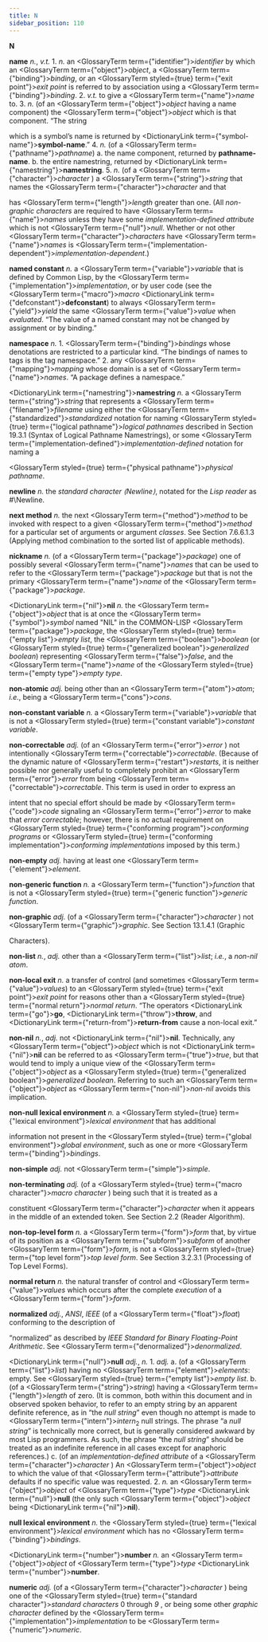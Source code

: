 ```yaml
---
title: N
sidebar_position: 110
---
```


**N** 



**name** *n.*, *v.t.* 1. *n.* an <GlossaryTerm  term={"identifier"}><i>identifier</i></GlossaryTerm> by which an <GlossaryTerm  term={"object"}><i>object</i></GlossaryTerm>, a <GlossaryTerm  term={"binding"}><i>binding</i></GlossaryTerm>, or an <GlossaryTerm styled={true} term={"exit point"}><i>exit point</i></GlossaryTerm> is referred to by association using a <GlossaryTerm  term={"binding"}><i>binding</i></GlossaryTerm>. 2. *v.t.* to give a <GlossaryTerm  term={"name"}><i>name</i></GlossaryTerm> to. 3. *n.* (of an <GlossaryTerm  term={"object"}><i>object</i></GlossaryTerm> having a name component) the <GlossaryTerm  term={"object"}><i>object</i></GlossaryTerm> which is that component. “The string 



which is a symbol’s name is returned by <DictionaryLink  term={"symbol-name"}><b>symbol-name</b></DictionaryLink>.” 4. *n.* (of a <GlossaryTerm  term={"pathname"}><i>pathname</i></GlossaryTerm>) a. the name component, returned by **pathname-name**. b. the entire namestring, returned by <DictionaryLink  term={"namestring"}><b>namestring</b></DictionaryLink>. 5. *n.* (of a <GlossaryTerm  term={"character"}><i>character</i></GlossaryTerm> ) a <GlossaryTerm  term={"string"}><i>string</i></GlossaryTerm> that names the <GlossaryTerm  term={"character"}><i>character</i></GlossaryTerm> and that 







 



 



has <GlossaryTerm  term={"length"}><i>length</i></GlossaryTerm> greater than one. (All *non-graphic characters* are required to have <GlossaryTerm  term={"name"}><i>names</i></GlossaryTerm> unless they have some *implementation-defined attribute* which is not <GlossaryTerm  term={"null"}><i>null</i></GlossaryTerm>. Whether or not other <GlossaryTerm  term={"character"}><i>characters</i></GlossaryTerm> have <GlossaryTerm  term={"name"}><i>names</i></GlossaryTerm> is <GlossaryTerm  term={"implementation-dependent"}><i>implementation-dependent</i></GlossaryTerm>.) 



**named constant** *n.* a <GlossaryTerm  term={"variable"}><i>variable</i></GlossaryTerm> that is defined by Common Lisp, by the <GlossaryTerm  term={"implementation"}><i>implementation</i></GlossaryTerm>, or by user code (see the <GlossaryTerm  term={"macro"}><i>macro</i></GlossaryTerm> <DictionaryLink  term={"defconstant"}><b>defconstant</b></DictionaryLink>) to always <GlossaryTerm  term={"yield"}><i>yield</i></GlossaryTerm> the same <GlossaryTerm  term={"value"}><i>value</i></GlossaryTerm> when *evaluated*. “The value of a named constant may not be changed by assignment or by binding.” 



**namespace** *n.* 1. <GlossaryTerm  term={"binding"}><i>bindings</i></GlossaryTerm> whose denotations are restricted to a particular kind. “The bindings of names to tags is the tag namespace.” 2. any <GlossaryTerm  term={"mapping"}><i>mapping</i></GlossaryTerm> whose domain is a set of <GlossaryTerm  term={"name"}><i>names</i></GlossaryTerm>. “A package defines a namespace.” 



<DictionaryLink  term={"namestring"}><b>namestring</b></DictionaryLink> *n.* a <GlossaryTerm  term={"string"}><i>string</i></GlossaryTerm> that represents a <GlossaryTerm  term={"filename"}><i>filename</i></GlossaryTerm> using either the <GlossaryTerm  term={"standardized"}><i>standardized</i></GlossaryTerm> notation for naming <GlossaryTerm styled={true} term={"logical pathname"}><i>logical pathnames</i></GlossaryTerm> described in Section 19.3.1 (Syntax of Logical Pathname Namestrings), or some <GlossaryTerm  term={"implementation-defined"}><i>implementation-defined</i></GlossaryTerm> notation for naming a 



<GlossaryTerm styled={true} term={"physical pathname"}><i>physical pathname</i></GlossaryTerm>. 



**newline** *n.* the *standard character ⟨Newline⟩*, notated for the *Lisp reader* as #\Newline. 



**next method** *n.* the next <GlossaryTerm  term={"method"}><i>method</i></GlossaryTerm> to be invoked with respect to a given <GlossaryTerm  term={"method"}><i>method</i></GlossaryTerm> for a particular set of arguments or argument *classes*. See Section 7.6.6.1.3 (Applying method combination to the sorted list of applicable methods). 



**nickname** *n.* (of a <GlossaryTerm  term={"package"}><i>package</i></GlossaryTerm>) one of possibly several <GlossaryTerm  term={"name"}><i>names</i></GlossaryTerm> that can be used to refer to the <GlossaryTerm  term={"package"}><i>package</i></GlossaryTerm> but that is not the primary <GlossaryTerm  term={"name"}><i>name</i></GlossaryTerm> of the <GlossaryTerm  term={"package"}><i>package</i></GlossaryTerm>. 



<DictionaryLink  term={"nil"}><b>nil</b></DictionaryLink> *n.* the <GlossaryTerm  term={"object"}><i>object</i></GlossaryTerm> that is at once the <GlossaryTerm  term={"symbol"}><i>symbol</i></GlossaryTerm> named "NIL" in the COMMON-LISP <GlossaryTerm  term={"package"}><i>package</i></GlossaryTerm>, the <GlossaryTerm styled={true} term={"empty list"}><i>empty list</i></GlossaryTerm>, the <GlossaryTerm  term={"boolean"}><i>boolean</i></GlossaryTerm> (or <GlossaryTerm styled={true} term={"generalized boolean"}><i>generalized boolean</i></GlossaryTerm>) representing <GlossaryTerm  term={"false"}><i>false</i></GlossaryTerm>, and the <GlossaryTerm  term={"name"}><i>name</i></GlossaryTerm> of the <GlossaryTerm styled={true} term={"empty type"}><i>empty type</i></GlossaryTerm>. 



**non-atomic** *adj.* being other than an <GlossaryTerm  term={"atom"}><i>atom</i></GlossaryTerm>; *i.e.*, being a <GlossaryTerm  term={"cons"}><i>cons</i></GlossaryTerm>. 



**non-constant variable** *n.* a <GlossaryTerm  term={"variable"}><i>variable</i></GlossaryTerm> that is not a <GlossaryTerm styled={true} term={"constant variable"}><i>constant variable</i></GlossaryTerm>. 



**non-correctable** *adj.* (of an <GlossaryTerm  term={"error"}><i>error</i></GlossaryTerm> ) not intentionally <GlossaryTerm  term={"correctable"}><i>correctable</i></GlossaryTerm>. (Because of the dynamic nature of <GlossaryTerm  term={"restart"}><i>restarts</i></GlossaryTerm>, it is neither possible nor generally useful to completely prohibit an <GlossaryTerm  term={"error"}><i>error</i></GlossaryTerm> from being <GlossaryTerm  term={"correctable"}><i>correctable</i></GlossaryTerm>. This term is used in order to express an 



intent that no special effort should be made by <GlossaryTerm  term={"code"}><i>code</i></GlossaryTerm> signaling an <GlossaryTerm  term={"error"}><i>error</i></GlossaryTerm> to make that *error correctable*; however, there is no actual requirement on <GlossaryTerm styled={true} term={"conforming program"}><i>conforming programs</i></GlossaryTerm> or <GlossaryTerm styled={true} term={"conforming implementation"}><i>conforming implementations</i></GlossaryTerm> imposed by this term.) 



**non-empty** *adj.* having at least one <GlossaryTerm  term={"element"}><i>element</i></GlossaryTerm>. 



**non-generic function** *n.* a <GlossaryTerm  term={"function"}><i>function</i></GlossaryTerm> that is not a <GlossaryTerm styled={true} term={"generic function"}><i>generic function</i></GlossaryTerm>. 







 



 



**non-graphic** *adj.* (of a <GlossaryTerm  term={"character"}><i>character</i></GlossaryTerm> ) not <GlossaryTerm  term={"graphic"}><i>graphic</i></GlossaryTerm>. See Section 13.1.4.1 (Graphic 



Characters). 



**non-list** *n.*, *adj.* other than a <GlossaryTerm  term={"list"}><i>list</i></GlossaryTerm>; *i.e.*, a *non-nil atom*. 



**non-local exit** *n.* a transfer of control (and sometimes <GlossaryTerm  term={"value"}><i>values</i></GlossaryTerm>) to an <GlossaryTerm styled={true} term={"exit point"}><i>exit point</i></GlossaryTerm> for reasons other than a <GlossaryTerm styled={true} term={"normal return"}><i>normal return</i></GlossaryTerm>. “The operators <DictionaryLink  term={"go"}><b>go</b></DictionaryLink>, <DictionaryLink  term={"throw"}><b>throw</b></DictionaryLink>, and <DictionaryLink  term={"return-from"}><b>return-from</b></DictionaryLink> cause a non-local exit.” 



**non-nil** *n.*, *adj.* not <DictionaryLink  term={"nil"}><b>nil</b></DictionaryLink>. Technically, any <GlossaryTerm  term={"object"}><i>object</i></GlossaryTerm> which is not <DictionaryLink  term={"nil"}><b>nil</b></DictionaryLink> can be referred to as <GlossaryTerm  term={"true"}><i>true</i></GlossaryTerm>, but that would tend to imply a unique view of the <GlossaryTerm  term={"object"}><i>object</i></GlossaryTerm> as a <GlossaryTerm styled={true} term={"generalized boolean"}><i>generalized boolean</i></GlossaryTerm>. Referring to such an <GlossaryTerm  term={"object"}><i>object</i></GlossaryTerm> as <GlossaryTerm  term={"non-nil"}><i>non-nil</i></GlossaryTerm> avoids this implication. 



**non-null lexical environment** *n.* a <GlossaryTerm styled={true} term={"lexical environment"}><i>lexical environment</i></GlossaryTerm> that has additional 



information not present in the <GlossaryTerm styled={true} term={"global environment"}><i>global environment</i></GlossaryTerm>, such as one or more <GlossaryTerm  term={"binding"}><i>bindings</i></GlossaryTerm>. 



**non-simple** *adj.* not <GlossaryTerm  term={"simple"}><i>simple</i></GlossaryTerm>. 



**non-terminating** *adj.* (of a <GlossaryTerm styled={true} term={"macro character"}><i>macro character</i></GlossaryTerm> ) being such that it is treated as a 



constituent <GlossaryTerm  term={"character"}><i>character</i></GlossaryTerm> when it appears in the middle of an extended token. See Section 2.2 (Reader Algorithm). 



**non-top-level form** *n.* a <GlossaryTerm  term={"form"}><i>form</i></GlossaryTerm> that, by virtue of its position as a <GlossaryTerm  term={"subform"}><i>subform</i></GlossaryTerm> of another <GlossaryTerm  term={"form"}><i>form</i></GlossaryTerm>, is not a <GlossaryTerm styled={true} term={"top level form"}><i>top level form</i></GlossaryTerm>. See Section 3.2.3.1 (Processing of Top Level Forms). 



**normal return** *n.* the natural transfer of control and <GlossaryTerm  term={"value"}><i>values</i></GlossaryTerm> which occurs after the complete *execution* of a <GlossaryTerm  term={"form"}><i>form</i></GlossaryTerm>. 



**normalized** *adj.*, *ANSI*, *IEEE* (of a <GlossaryTerm  term={"float"}><i>float</i></GlossaryTerm>) conforming to the description of 



“normalized” as described by *IEEE Standard for Binary Floating-Point Arithmetic*. See <GlossaryTerm  term={"denormalized"}><i>denormalized</i></GlossaryTerm>. 



<DictionaryLink  term={"null"}><b>null</b></DictionaryLink> *adj.*, *n.* 1. *adj.* a. (of a <GlossaryTerm  term={"list"}><i>list</i></GlossaryTerm>) having no <GlossaryTerm  term={"element"}><i>elements</i></GlossaryTerm>: empty. See <GlossaryTerm styled={true} term={"empty list"}><i>empty list</i></GlossaryTerm>. b. (of a <GlossaryTerm  term={"string"}><i>string</i></GlossaryTerm>) having a <GlossaryTerm  term={"length"}><i>length</i></GlossaryTerm> of zero. (It is common, both within this document and in observed spoken behavior, to refer to an empty string by an apparent definite reference, as in “the *null string*” even though no attempt is made to <GlossaryTerm  term={"intern"}><i>intern</i></GlossaryTerm><sub>2</sub> null strings. The phrase “a *null string*” is technically more correct, but is generally considered awkward by most Lisp programmers. As such, the phrase “the *null string*” should be treated as an indefinite reference in all cases except for anaphoric references.) c. (of an *implementation-defined attribute* of a <GlossaryTerm  term={"character"}><i>character</i></GlossaryTerm> ) An <GlossaryTerm  term={"object"}><i>object</i></GlossaryTerm> to which the value of that <GlossaryTerm  term={"attribute"}><i>attribute</i></GlossaryTerm> defaults if no specific value was requested. 2. *n.* an <GlossaryTerm  term={"object"}><i>object</i></GlossaryTerm> of <GlossaryTerm  term={"type"}><i>type</i></GlossaryTerm> <DictionaryLink  term={"null"}><b>null</b></DictionaryLink> (the only such <GlossaryTerm  term={"object"}><i>object</i></GlossaryTerm> being <DictionaryLink  term={"nil"}><b>nil</b></DictionaryLink>). 



**null lexical environment** *n.* the <GlossaryTerm styled={true} term={"lexical environment"}><i>lexical environment</i></GlossaryTerm> which has no <GlossaryTerm  term={"binding"}><i>bindings</i></GlossaryTerm>. 







 



 



<DictionaryLink  term={"number"}><b>number</b></DictionaryLink> *n.* an <GlossaryTerm  term={"object"}><i>object</i></GlossaryTerm> of <GlossaryTerm  term={"type"}><i>type</i></GlossaryTerm> <DictionaryLink  term={"number"}><b>number</b></DictionaryLink>. 



**numeric** *adj.* (of a <GlossaryTerm  term={"character"}><i>character</i></GlossaryTerm> ) being one of the <GlossaryTerm styled={true} term={"standard character"}><i>standard characters</i></GlossaryTerm> 0 through *9* , or being some other *graphic character* defined by the <GlossaryTerm  term={"implementation"}><i>implementation</i></GlossaryTerm> to be <GlossaryTerm  term={"numeric"}><i>numeric</i></GlossaryTerm>. 



